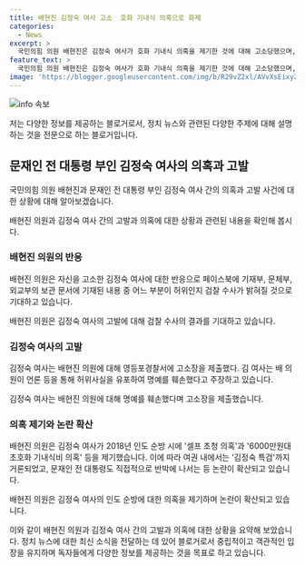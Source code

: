 ```yaml
---
title: 배현진 김정숙 여사 고소  호화 기내식 의혹으로 화제
categories:
  - News
excerpt: >
  국민의힘 의원 배현진은 김정숙 여사가 호화 기내식 의혹을 제기한 것에 대해 고소당했으며, 이에 애가 닳긴 하나 보다는 반응을 보였다. 그는 검찰 수사 기사가 나오면 사실이 밝혀질 것이라며, 김 여사에 대한 수사가 본격적으로 시작될 것이라 밝혔다. 더불어민주당 의원은 배 의원이 허위사실을 유포해 김 여사의 명예를 훼손했다며 고소한 배경을 설명했고, 신속하고 철저한 수사를 기대한다고 말했다. 배 의원은 이와 관련하여 여권이 김정숙 특검까지 거론되자 문 전 대통령이 직접 반박했다.
feature_text: >
  국민의힘 의원 배현진은 김정숙 여사가 호화 기내식 의혹을 제기한 것에 대해 고소당했으며, 이에 애가 닳긴 하나 보다는 반응을 보였다. 그는 검찰 수사 기사가 나오면 사실이 밝혀질 것이라며, 김 여사에 대한 수사가 본격적으로 시작될 것이라 밝혔다. 더불어민주당 의원은 배 의원이 허위사실을 유포해 김 여사의 명예를 훼손했다며 고소한 배경을 설명했고, 신속하고 철저한 수사를 기대한다고 말했다. 배 의원은 이와 관련하여 여권이 김정숙 특검까지 거론되자 문 전 대통령이 직접 반박했다.
image: 'https://blogger.googleusercontent.com/img/b/R29vZ2xl/AVvXsEixyZcFfHzMRdzZMjFBmAUKJYCLCGyLL1o632UiGVXcaFdKo_bkvkuCioo0uUKlGfBVcT3P84aROyZIXSBEx3Aw5nCQ3pTgDom1WDC4m8eifvWiAmWEEVb4x6G_l8C0QH225ldMjyaFvpxGEBGNO37VmDTDMHGhJPq73UglMfDca1-0aw/s1600/blogspot.png'
---
```


<p><img src="https://blogger.googleusercontent.com/img/b/R29vZ2xl/AVvXsEixyZcFfHzMRdzZMjFBmAUKJYCLCGyLL1o632UiGVXcaFdKo_bkvkuCioo0uUKlGfBVcT3P84aROyZIXSBEx3Aw5nCQ3pTgDom1WDC4m8eifvWiAmWEEVb4x6G_l8C0QH225ldMjyaFvpxGEBGNO37VmDTDMHGhJPq73UglMfDca1-0aw/s1600/blogspot.png" alt="info 속보" /></p>

<p>저는 다양한 정보를 제공하는 블로거로서, 정치 뉴스와 관련된 다양한 주제에 대해 설명하는 것을 전문으로 하는 블로거입니다. </p>

<h2 data-ke-size="size26">문재인 전 대통령 부인 김정숙 여사의 의혹과 고발</h2>

<p>국민의힘 의원 배현진과 문재인 전 대통령 부인 김정숙 여사 간의 의혹과 고발 사건에 대한 상황에 대해 알아보겠습니다.</p>

<p data-ke-size="size16">배현진 의원과 김정숙 여사 간의 고발과 의혹에 대한 상황과 관련된 내용을 확인해 봅시다.</p>

<h3>배현진 의원의 반응</h3>

<p>배현진 의원은 자신을 고소한 김정숙 여사에 대한 반응으로 페이스북에 기재부, 문체부, 외교부의 보관 문서에 기재된 내용 중 어느 부분이 허위인지 검찰 수사가 밝혀질 것으로 기대하고 있습니다.</p>

<p data-ke-size="size16">배현진 의원은 김정숙 여사의 고발에 대해 검찰 수사의 결과를 기대하고 있습니다.</p>

<h3>김정숙 여사의 고발</h3>

<p>김정숙 여사는 배현진 의원에 대해 영등포경찰서에 고소장을 제출했다. 김 여사는 배 의원이 언론 등을 통해 허위사실을 유포하여 명예를 훼손했다고 주장하고 있습니다.</p>

<p data-ke-size="size16">김정숙 여사는 배현진 의원에 대해 명예를 훼손했다며 고소장을 제출했습니다.</p>

<h3>의혹 제기와 논란 확산</h3>

<p>배현진 의원은 김정숙 여사가 2018년 인도 순방 시에 '셀프 초청 의혹'과 '6000만원대 초호화 기내식비 의혹' 등을 제기했습니다. 이에 따라 여권 내에서는 '김정숙 특검'까지 거론되었고, 문재인 전 대통령도 직접적으로 반박에 나서는 등 논란이 확산되고 있습니다.</p>

<p data-ke-size="size16">배현진 의원은 김정숙 여사의 인도 순방에 대한 의혹을 제기하며 논란이 확산되고 있습니다.</p>

<p>이와 같이 배현진 의원과 김정숙 여사 간의 고발과 의혹에 대한 상황을 요약해 보았습니다. 정치 뉴스에 대한 최신 소식을 전달하는 데 있어 블로거로서 중립적이고 객관적인 입장을 유지하며 독자들에게 다양한 정보를 제공하는 것을 목표로 하고 있습니다.</p>

